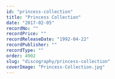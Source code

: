 ```yaml
---
id: "princess-collection"
title: "Princess Collection"
date: "2017-02-05"
recordNo: ""
recordPrice: ""
recordReleaseDate: "1992-04-22"
recordPublisher: ""
recordType: ""
order: 4902
slug: "discography/princess-collection"
coverImage: "Princess-Collection.jpg"
---
```



